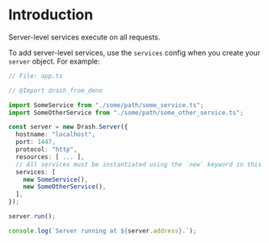 # Introduction

Server-level services execute on all requests.

To add server-level services, use the `services` config when you create your
`server` object. For example:

```typescript
// File: app.ts

// @Import drash_from_deno

import SomeService from "./some/path/some_service.ts";
import SomeOtherService from "./some/path/some_other_service.ts";

const server = new Drash.Server({
  hostname: "localhost",
  port: 1447,
  protocol: "http",
  resources: [ ... ],
  // All services must be instantiated using the `new` keyword in this array
  services: [
    new SomeService(),
    new SomeOtherService(),
  ],
});

server.run();

console.log(`Server running at ${server.address}.`);
```
